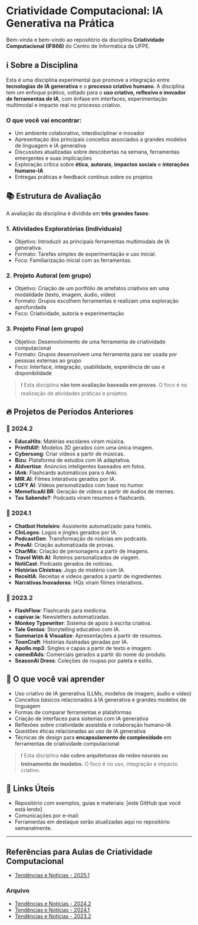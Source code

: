 # Criatividade Computacional: IA Generativa na Prática

Bem-vinda e bem-vindo ao repositório da disciplina **Criatividade Computacional (IF866)** do Centro de Informática da UFPE.

## ℹ Sobre a Disciplina

Esta é uma disciplina experimental que promove a integração entre **tecnologias de IA generativa** e o **processo criativo humano**. A disciplina tem um enfoque prático, voltado para o **uso criativo, reflexivo e inovador de ferramentas de IA**, com ênfase em interfaces, experimentação multimodal e impacto real no processo criativo.

### O que você vai encontrar:
- Um ambiente colaborativo, interdisciplinar e inovador
- Apresentação dos principais conceitos associados a grandes modelos de linguagem e IA generativa
- Discussões atualizadas sobre descobertas na semana, ferramentas emergentes e suas implicações
- Exploração crítica sobre **ética**, **autorais**, **impactos sociais** e **interações humano-IA**
- Entregas práticas e feedback contínuo sobre os projetos

## 📚 Estrutura de Avaliação

A avaliação da disciplina é dividida em **três grandes fases**:

### 1. Atividades Exploratórias (individuais)
- Objetivo: Introduzir as principais ferramentas multimodais de IA generativa.
- Formato: Tarefas simples de experimentação e uso inicial.
- Foco: Familiarização inicial com as ferramentas.

### 2. Projeto Autoral (em grupo)
- Objetivo: Criação de um portfólio de artefatos criativos em uma modalidade (texto, imagem, áudio, vídeo)
- Formato: Grupos escolhem ferramentas e realizam uma exploração aprofundada
- Foco: Criatividade, autoria e experimentação

### 3. Projeto Final (em grupo)
- Objetivo: Desenvolvimento de uma ferramenta de criatividade computacional
- Formato: Grupos desenvolvem uma ferramenta para ser usada por pessoas externas ao grupo
- Foco: Interface, integração, usabilidade, experiência de uso e disponibilidade

> ❗ Esta disciplina **não tem avaliação baseada em provas**. O foco é na realização de atividades práticas e projetos.

## 🔥 Projetos de Períodos Anteriores

### 📆 2024.2
- **EducaHits**: Matérias escolares viram música.
- **PrintItAll!**: Modelos 3D gerados com uma única imagem.
- **Cybersong**: Criar vídeos a partir de músicas.
- **Bizu**: Plataforma de estudos com IA adaptativa.
- **AIdvertise**: Anúncios inteligentes baseados em fotos.
- **IAnk**: Flashcards automáticos para o Anki.
- **MIR.AI**: Filmes interativos gerados por IA.
- **LOFY AI**: Vídeos personalizados com base no humor.
- **MemeficaAI BR**: Geração de vídeos a partir de áudios de memes.
- **Tas Sabendo?**: Podcasts viram resumos e flashcards.

### 📆 2024.1
- **Chatbot Hoteleiro**: Assistente automatizado para hotéis.
- **CInLogos**: Logos e jingles gerados por IA.
- **PodcastGen**: Transformação de notícias em podcasts.
- **ProvAI**: Criação automatizada de provas.
- **CharMix**: Criação de personagens a partir de imagens.
- **Travel With AI**: Roteiros personalizados de viagem.
- **NotiCast**: Podcasts gerados de notícias.
- **Histórias CInistras**: Jogo de mistério com IA.
- **ReceitIA**: Receitas e vídeos gerados a partir de ingredientes.
- **Narrativas Inovadoras**: HQs viram filmes interativos.

### 📆 2023.2
- **FlashFlow**: Flashcards para medicina.
- **capivar.ia**: Newsletters automatizadas.
- **Monkey Typewriter**: Sistema de apoio à escrita criativa.
- **Tale Genius**: Storytelling educativo com IA.
- **Summarize & Visualize**: Apresentações a partir de resumos.
- **ToonCraft**: Histórias ilustradas geradas por IA.
- **Apollo.mp3**: Singles e capas a partir de texto e imagem.
- **comedIAds**: Comerciais gerados a partir do nome do produto.
- **SeasonAI Dress**: Coleções de roupas por paleta e estilo.

## 🧠 O que você vai aprender

- Uso criativo de IA generativa (LLMs, modelos de imagem, áudio e vídeo)
- Conceitos básicos relacionados à IA generativa e grandes modelos de linguagem
- Formas de comparar ferramentas e plataformas
- Criação de interfaces para sistemas com IA generativa
- Reflexões sobre criatividade assistida e colaboração humano-IA
- Questões éticas relacionadas ao uso de IA generativa
- Técnicas de design para **encapsulamento de complexidade** em ferramentas de criatividade computacional

> ❗ Esta disciplina **não cobre arquiteturas de redes neurais ou treinamento de modelos**. O foco é no uso, integração e impacto criativo.

## 📎 Links Úteis
- Repositório com exemplos, guias e materiais: [este GitHub que você está lendo]
- Comunicações por e-mail: <fcac at cin.ufpe.br>
- Ferramentas em destaque serão atualizadas aqui no repositório semanalmente.

---

## Referências para Aulas de Criatividade Computacional

* [Tendências e Notícias - 2025.1](2025_1_news.md)

### Arquivo

* [Tendências e Notícias - 2024.2](2024_2_news.md)
* [Tendências e Notícias - 2024.1](2024_1_news.md)
* [Tendências e Notícias - 2023.2](2023_2_news.md)

